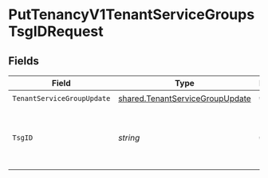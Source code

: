 # PutTenancyV1TenantServiceGroupsTsgIDRequest


## Fields

| Field                                                                              | Type                                                                               | Required                                                                           | Description                                                                        | Example                                                                            |
| ---------------------------------------------------------------------------------- | ---------------------------------------------------------------------------------- | ---------------------------------------------------------------------------------- | ---------------------------------------------------------------------------------- | ---------------------------------------------------------------------------------- |
| `TenantServiceGroupUpdate`                                                         | [shared.TenantServiceGroupUpdate](../../models/shared/tenantservicegroupupdate.md) | :heavy_check_mark:                                                                 | N/A                                                                                |                                                                                    |
| `TsgID`                                                                            | *string*                                                                           | :heavy_check_mark:                                                                 | A unique identifier for the tenant service group.<br/>                             | 1378242802                                                                         |